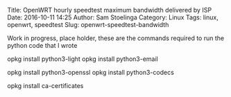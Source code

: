 Title: OpenWRT hourly speedtest maximum bandwidth delivered by ISP
Date: 2016-10-11 14:25
Author: Sam Stoelinga
Category: Linux
Tags: linux, openwrt, speedtest
Slug: openwrt-speedtest-bandwidth


Work in progress, place holder, these are the commands required to run
the python code that I wrote



opkg install python3-light
opkg install python3-email


opkg install python3-openssl
opkg install python3-codecs

opkg install ca-certificates



